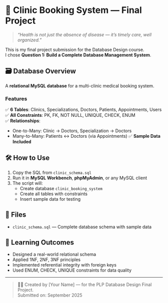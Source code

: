 # 🏥 Clinic Booking System — Final Project

> *“Health is not just the absence of disease — it’s timely care, well organized.”*

This is my final project submission for the Database Design course.  
I chose **Question 1: Build a Complete Database Management System**.

## 🗃️ Database Overview

A **relational MySQL database** for a multi-clinic medical booking system.

### Features

✅ **6 Tables**: Clinics, Specializations, Doctors, Patients, Appointments, Users  
✅ **All Constraints**: PK, FK, NOT NULL, UNIQUE, CHECK, ENUM  
✅ **Relationships**:
- One-to-Many: Clinic → Doctors, Specialization → Doctors
- Many-to-Many: Patients ↔ Doctors (via Appointments)
✅ **Sample Data Included**

## 🛠️ How to Use

1. Copy the SQL from `clinic_schema.sql`
2. Run it in **MySQL Workbench**, **phpMyAdmin**, or any MySQL client
3. The script will:
   - Create database `clinic_booking_system`
   - Create all tables with constraints
   - Insert sample data for testing

## 📂 Files

- `clinic_schema.sql` — Complete database schema with sample data

## 🎯 Learning Outcomes

- Designed a real-world relational schema
- Applied 1NF, 2NF, 3NF principles
- Implemented referential integrity with foreign keys
- Used ENUM, CHECK, UNIQUE constraints for data quality

---

> 👨‍💻 Created by [Your Name] — for the PLP Database Design Final Project.  
> Submitted on: September 2025

